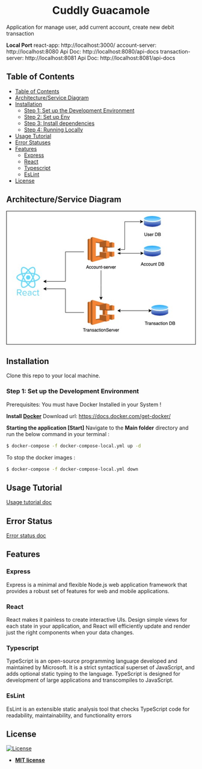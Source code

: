 <h1 align="center">Cuddly Guacamole</h1>
Application for manage user, add current account, create new debit transaction

**Local Port**
react-app: http://localhost:3000/
account-server: http://localhost:8080
Api Doc: http://localhost:8080/api-docs
transaction-server: http://localhost:8081
Api Doc: http://localhost:8081/api-docs
## Table of Contents

- [Table of Contents](#table-of-contents)
- [Architecture/Service Diagram](#Arcitecture/service-diagram)
- [Installation](#installation)
  - [Step 1: Set up the Development Environment](#step-1-set-up-the-development-environment)
  - [Step 2: Set up Env](#step-2-set-up-env)
  - [Step 3: Install dependencies](#step-3-install-dependencies)
  - [Step 4: Running Locally](#step-4-running-locally)
- [Usage Tutorial](#usage-tutorial)
- [Error Statuses](#error-status)
- [Features](#features)
  - [Express](#express)
  - [React](#react)
  - [Typescript](#typescript)
  - [EsLint](#EsLint)
- [License](#license)
## Architecture/Service Diagram
![](./docs/Service-Diagram.jpg)
## Installation

Clone this repo to your local machine.

### Step 1: Set up the Development Environment

Prerequisites:
You must have Docker Installed in your System !

**Install [Docker](https://docs.docker.com/get-docker/)**
Download url: https://docs.docker.com/get-docker/

**Starting the application [Start]**
Navigate to the **Main folder** directory and run the below command in your terminal :
```bash
$ docker-compose -f docker-compose-local.yml up -d
```

To stop the docker images :
```bash
$ docker-compose -f docker-compose-local.yml down
```
## Usage Tutorial
  [Usage tutorial doc](docs/Tutorial.md)
## Error Status
  [Error status doc](docs/ErrorStatus.md)

## Features

### Express

Express is a minimal and flexible Node.js web application framework that provides a robust set of features for web and mobile applications.

### React

React makes it painless to create interactive UIs. Design simple views for each state in your application, and React will efficiently update and render just the right components when your data changes.

### Typescript

TypeScript is an open-source programming language developed and maintained by Microsoft. It is a strict syntactical superset of JavaScript, and adds optional static typing to the language. TypeScript is designed for development of large applications and transcompiles to JavaScript.

### EsLint

EsLint is an extensible static analysis tool that checks TypeScript code for readability, maintainability, and functionality errors


## License

[![License](http://img.shields.io/:license-mit-blue.svg?style=flat-square)](http://badges.mit-license.org)

- **[MIT license](http://opensource.org/licenses/mit-license.php)**
